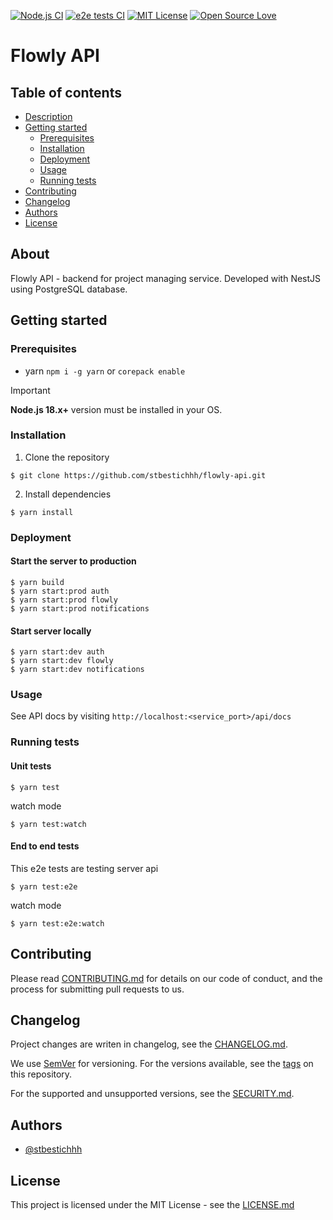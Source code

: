 [![Node.js CI](https://github.com/stbestichhh/flowly-api/actions/workflows/node.js.yml/badge.svg)](https://github.com/stbestichhh/flowly-api/actions/workflows/node.js.yml)
[![e2e tests CI](https://github.com/stbestichhh/flowly-api/actions/workflows/e2e.test.js.yml/badge.svg)](https://github.com/stbestichhh/flowly-api/actions/workflows/e2e.test.js.yml)
[![MIT License](https://img.shields.io/badge/License-MIT-green.svg)](LICENSE)
[![Open Source Love](https://badges.frapsoft.com/os/v1/open-source.svg?v=103)](https://github.com/ellerbrock/open-source-badges/)


# Flowly API

## Table of contents

* [Description](#about)
* [Getting started](#getting-started)
  * [Prerequisites](#prerequisites)
  * [Installation](#installation)
  * [Deployment](#deployment)
  * [Usage](#usage)
  * [Running tests](#running-tests)
* [Contributing](#contributing)
* [Changelog](#changelog)
* [Authors](#authors)
* [License](#license)

## About

Flowly API - backend for project managing service. Developed with NestJS using PostgreSQL database.

## Getting started

### Prerequisites

* yarn `npm i -g yarn` or `corepack enable`

> [!IMPORTANT]
> **Node.js 18.x+** version must be installed in your OS.

### Installation

1. Clone the repository

```shell
$ git clone https://github.com/stbestichhh/flowly-api.git
```

2. Install dependencies

```shell
$ yarn install
```

### Deployment

#### Start the server to production

  ```shell
  $ yarn build
  $ yarn start:prod auth
  $ yarn start:prod flowly
  $ yarn start:prod notifications
  ```

#### Start server locally

  ```shell
  $ yarn start:dev auth
  $ yarn start:dev flowly
  $ yarn start:dev notifications
  ```

### Usage

See API docs by visiting `http://localhost:<service_port>/api/docs`

### Running tests

#### Unit tests

```shell
$ yarn test
```

watch mode

```shell
$ yarn test:watch
```

#### End to end tests

This e2e tests are testing server api

```shell
$ yarn test:e2e
```

watch mode

```shell
$ yarn test:e2e:watch
```

## Contributing

Please read [CONTRIBUTING.md](CONTRIBUTING.md) for details on our code of conduct, and the process for submitting pull requests to us.

## Changelog

Project changes are writen in changelog, see the [CHANGELOG.md](CHANGELOG.md).

We use [SemVer](https://semver.org/) for versioning.
For the versions available, see the [tags](https://github.com/stbestichhh/flowly-api/tags) on this repository.

For the supported and unsupported versions, see the [SECURITY.md](SECURITY.md).

## Authors

- [@stbestichhh](https://www.github.com/stbestichhh)

## License

This project is licensed under the MIT License - see the [LICENSE.md](LICENSE)